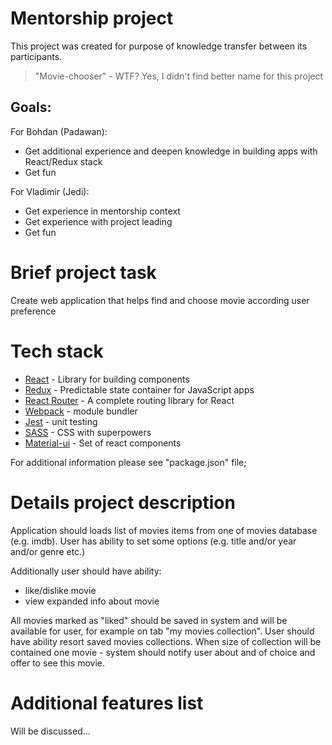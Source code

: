 # Mentorship project
This project was created for purpose of knowledge transfer between its participants.
> "Movie-chooser" - WTF? Yes, I didn't find better name for this project  

## Goals:
For Bohdan (Padawan):
* Get additional experience and deepen knowledge in building apps with React/Redux stack
* Get fun

For Vladimir (Jedi):
* Get experience in mentorship context
* Get experience with project leading
* Get fun

# Brief project task

Create web application that helps find and choose movie according user preference

# Tech stack

* [React](https://facebook.github.io/react/) - Library for building components
* [Redux](http://redux.js.org/docs/introduction/) - Predictable state container for JavaScript apps
* [React Router](https://github.com/ReactTraining/react-router) - A complete routing library for React
* [Webpack](https://webpack.js.org/) - module bundler
* [Jest](https://facebook.github.io/jest/) - unit testing
* [SASS](http://sass-lang.com/) - CSS with superpowers 
* [Material-ui](http://www.material-ui.com) - Set of react components

For additional information please see "package.json" file;

# Details project description

Application should loads list of movies items from one of movies database (e.g. imdb). User has
ability to set some options (e.g. title and/or year and/or genre etc.)  

Additionally user should have ability:
* like/dislike movie
* view expanded info about movie  

All movies marked as "liked" should be saved in system and will be available for user, for example 
on tab "my movies collection". 
User should have ability resort saved movies collections. When size of collection will be contained
one movie - system should notify user about and of choice and offer to see this movie.

# Additional features list

Will be discussed...

